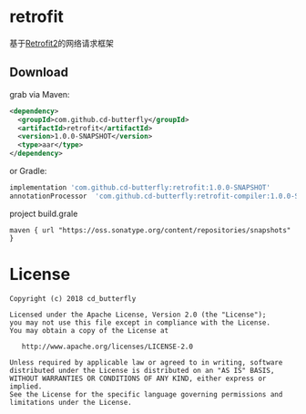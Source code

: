 retrofit 
========

基于[Retrofit2][1]的网络请求框架 

Download
--------

grab via Maven:
```xml
<dependency>
  <groupId>com.github.cd-butterfly</groupId>
  <artifactId>retrofit</artifactId>
  <version>1.0.0-SNAPSHOT</version>
  <type>aar</type>
</dependency>
```
or Gradle:
```groovy
implementation 'com.github.cd-butterfly:retrofit:1.0.0-SNAPSHOT'
annotationProcessor  'com.github.cd-butterfly:retrofit-compiler:1.0.0-SNAPSHOT'
```
project build.grale
```
maven { url "https://oss.sonatype.org/content/repositories/snapshots" }
```

License
=======

    Copyright (c) 2018 cd_butterfly
    
    Licensed under the Apache License, Version 2.0 (the "License");
    you may not use this file except in compliance with the License.
    You may obtain a copy of the License at

       http://www.apache.org/licenses/LICENSE-2.0

    Unless required by applicable law or agreed to in writing, software
    distributed under the License is distributed on an "AS IS" BASIS,
    WITHOUT WARRANTIES OR CONDITIONS OF ANY KIND, either express or implied.
    See the License for the specific language governing permissions and
    limitations under the License.

[1]: https://square.github.io/retrofit/
